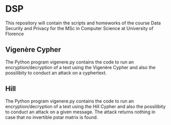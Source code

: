 # DSP
This repository will contain the scripts and homeworks of the course Data Security and Privacy for the MSc in Computer Science at University of Florence

## Vigenère Cypher
The Python program vigenere.py contains the code to run an encryption/decryption of a text using the Vigenère Cypher and also the possilibity to conduct an attack on a cyphertext.

## Hill
The Python program vigenere.py contains the code to run an encryption/decryption of a text using the Hill Cypher and also the possilibity to conduct an attack on a given message.
The attack returns nothing in case that no invertible pstar matrix is found.
